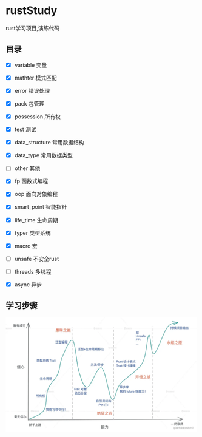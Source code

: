 # rustStudy
rust学习项目,演练代码

## 目录

- [x] variable 变量
- [x] mathter 模式匹配
- [x] error 错误处理
- [x] pack 包管理
- [x] possession 所有权
- [x] test 测试
- [x] data_structure 常用数据结构
- [x] data_type 常用数据类型
- [ ] other 其他
- [x] fp 函数式编程
- [x] oop 面向对象编程
- [x] smart_point 智能指针
- [x] life_time 生命周期
- [x] typer 类型系统
- [x] macro 宏
- [ ] unsafe 不安全rust
- [ ] threads 多线程
- [x] async 异步


## 学习步骤
![QAQ](./o.webp)